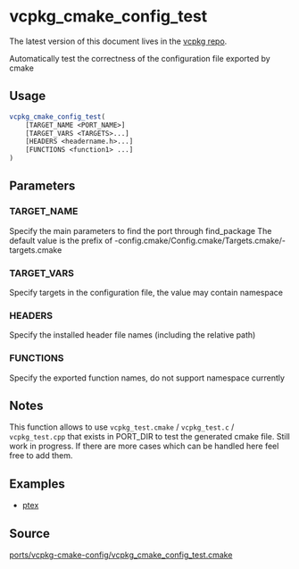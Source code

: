 # vcpkg_cmake_config_test

The latest version of this document lives in the [vcpkg repo](https://github.com/Microsoft/vcpkg/blob/master/docs/maintainers/ports/vcpkg-cmake-config/vcpkg_cmake_config_test.md).

Automatically test the correctness of the configuration file exported by cmake

## Usage
```cmake
vcpkg_cmake_config_test(
    [TARGET_NAME <PORT_NAME>]
    [TARGET_VARS <TARGETS>...]
    [HEADERS <headername.h>...]
    [FUNCTIONS <function1> ...]
)
```

## Parameters
### TARGET_NAME
Specify the main parameters to find the port through find_package
The default value is the prefix of -config.cmake/Config.cmake/Targets.cmake/-targets.cmake

### TARGET_VARS
Specify targets in the configuration file, the value may contain namespace

### HEADERS
Specify the installed header file names (including the relative path)

### FUNCTIONS
Specify the exported function names, do not support namespace currently

## Notes
This function allows to use `vcpkg_test.cmake` / `vcpkg_test.c` / `vcpkg_test.cpp`
that exists in PORT_DIR to test the generated cmake file.
Still work in progress. If there are more cases which can be handled here feel free to add them.

## Examples

* [ptex](https://github.com/Microsoft/vcpkg/blob/master/ports/ptex/portfile.cmake)

## Source
[ports/vcpkg-cmake-config/vcpkg\_cmake\_config\_test.cmake](https://github.com/Microsoft/vcpkg/blob/master/ports/vcpkg-cmake-config/vcpkg_cmake_config_test.cmake)
